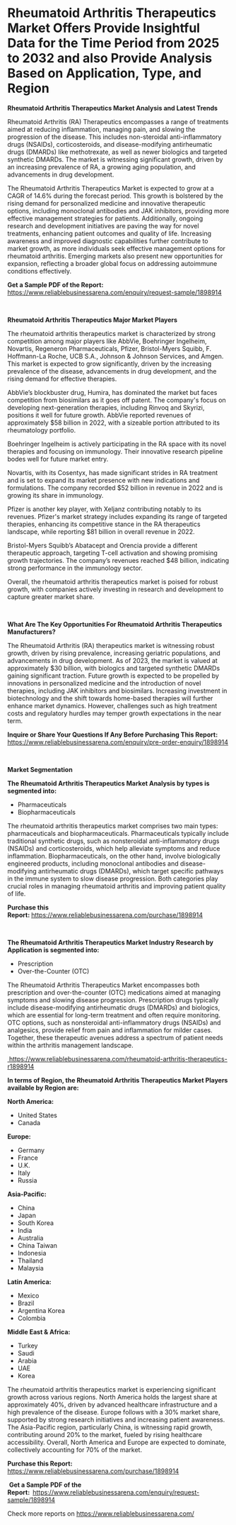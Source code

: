 <p><h1>Rheumatoid Arthritis Therapeutics Market Offers Provide Insightful Data for the Time Period from 2025 to 2032 and also Provide Analysis Based on Application, Type, and Region</h1></p><p><strong>Rheumatoid Arthritis Therapeutics Market Analysis and Latest Trends</strong></p>
<p><p>Rheumatoid Arthritis (RA) Therapeutics encompasses a range of treatments aimed at reducing inflammation, managing pain, and slowing the progression of the disease. This includes non-steroidal anti-inflammatory drugs (NSAIDs), corticosteroids, and disease-modifying antirheumatic drugs (DMARDs) like methotrexate, as well as newer biologics and targeted synthetic DMARDs. The market is witnessing significant growth, driven by an increasing prevalence of RA, a growing aging population, and advancements in drug development.</p><p>The Rheumatoid Arthritis Therapeutics Market is expected to grow at a CAGR of 14.6% during the forecast period. This growth is bolstered by the rising demand for personalized medicine and innovative therapeutic options, including monoclonal antibodies and JAK inhibitors, providing more effective management strategies for patients. Additionally, ongoing research and development initiatives are paving the way for novel treatments, enhancing patient outcomes and quality of life. Increasing awareness and improved diagnostic capabilities further contribute to market growth, as more individuals seek effective management options for rheumatoid arthritis. Emerging markets also present new opportunities for expansion, reflecting a broader global focus on addressing autoimmune conditions effectively.</p></p>
<p><strong>Get a Sample PDF of the Report:&nbsp;</strong> <a href="https://www.reliablebusinessarena.com/enquiry/request-sample/1898914?utm_campaign=2566&utm_medium=2&utm_source=Github&utm_content=ia&utm_term=09032025&utm_id=rheumatoid-arthritis-therapeutics">https://www.reliablebusinessarena.com/enquiry/request-sample/1898914</a></p>
<p>&nbsp;</p>
<p><strong>Rheumatoid Arthritis Therapeutics Major Market Players</strong></p>
<p><p>The rheumatoid arthritis therapeutics market is characterized by strong competition among major players like AbbVie, Boehringer Ingelheim, Novartis, Regeneron Pharmaceuticals, Pfizer, Bristol-Myers Squibb, F. Hoffmann-La Roche, UCB S.A., Johnson & Johnson Services, and Amgen. This market is expected to grow significantly, driven by the increasing prevalence of the disease, advancements in drug development, and the rising demand for effective therapies.</p><p>AbbVie’s blockbuster drug, Humira, has dominated the market but faces competition from biosimilars as it goes off patent. The company's focus on developing next-generation therapies, including Rinvoq and Skyrizi, positions it well for future growth. AbbVie reported revenues of approximately $58 billion in 2022, with a sizeable portion attributed to its rheumatology portfolio.</p><p>Boehringer Ingelheim is actively participating in the RA space with its novel therapies and focusing on immunology. Their innovative research pipeline bodes well for future market entry. </p><p>Novartis, with its Cosentyx, has made significant strides in RA treatment and is set to expand its market presence with new indications and formulations. The company recorded $52 billion in revenue in 2022 and is growing its share in immunology.</p><p>Pfizer is another key player, with Xeljanz contributing notably to its revenues. Pfizer's market strategy includes expanding its range of targeted therapies, enhancing its competitive stance in the RA therapeutics landscape, while reporting $81 billion in overall revenue in 2022.</p><p>Bristol-Myers Squibb’s Abatacept and Orencia provide a different therapeutic approach, targeting T-cell activation and showing promising growth trajectories. The company’s revenues reached $48 billion, indicating strong performance in the immunology sector.</p><p>Overall, the rheumatoid arthritis therapeutics market is poised for robust growth, with companies actively investing in research and development to capture greater market share.</p></p>
<p>&nbsp;</p>
<p><strong>What Are The Key Opportunities For Rheumatoid Arthritis Therapeutics Manufacturers?</strong></p>
<p><p>The Rheumatoid Arthritis (RA) therapeutics market is witnessing robust growth, driven by rising prevalence, increasing geriatric populations, and advancements in drug development. As of 2023, the market is valued at approximately $30 billion, with biologics and targeted synthetic DMARDs gaining significant traction. Future growth is expected to be propelled by innovations in personalized medicine and the introduction of novel therapies, including JAK inhibitors and biosimilars. Increasing investment in biotechnology and the shift towards home-based therapies will further enhance market dynamics. However, challenges such as high treatment costs and regulatory hurdles may temper growth expectations in the near term.</p></p>
<p><strong>Inquire or Share Your Questions If Any Before Purchasing This Report:</strong> <a href="https://www.reliablebusinessarena.com/enquiry/pre-order-enquiry/1898914?utm_campaign=2566&utm_medium=2&utm_source=Github&utm_content=ia&utm_term=09032025&utm_id=rheumatoid-arthritis-therapeutics">https://www.reliablebusinessarena.com/enquiry/pre-order-enquiry/1898914</a></p>
<p>&nbsp;</p>
<p><strong>Market Segmentation</strong></p>
<p><strong>The Rheumatoid Arthritis Therapeutics Market Analysis by types is segmented into:</strong></p>
<p><ul><li>Pharmaceuticals</li><li>Biopharmaceuticals</li></ul></p>
<p><p>The rheumatoid arthritis therapeutics market comprises two main types: pharmaceuticals and biopharmaceuticals. Pharmaceuticals typically include traditional synthetic drugs, such as nonsteroidal anti-inflammatory drugs (NSAIDs) and corticosteroids, which help alleviate symptoms and reduce inflammation. Biopharmaceuticals, on the other hand, involve biologically engineered products, including monoclonal antibodies and disease-modifying antirheumatic drugs (DMARDs), which target specific pathways in the immune system to slow disease progression. Both categories play crucial roles in managing rheumatoid arthritis and improving patient quality of life.</p></p>
<p><strong>Purchase this Report:&nbsp;</strong><a href="https://www.reliablebusinessarena.com/purchase/1898914?utm_campaign=2566&utm_medium=2&utm_source=Github&utm_content=ia&utm_term=09032025&utm_id=rheumatoid-arthritis-therapeutics">https://www.reliablebusinessarena.com/purchase/1898914</a></p>
<p>&nbsp;</p>
<p><strong>The Rheumatoid Arthritis Therapeutics Market Industry Research by Application is segmented into:</strong></p>
<p><ul><li>Prescription</li><li>Over-the-Counter (OTC)</li></ul></p>
<p><p>The Rheumatoid Arthritis Therapeutics Market encompasses both prescription and over-the-counter (OTC) medications aimed at managing symptoms and slowing disease progression. Prescription drugs typically include disease-modifying antirheumatic drugs (DMARDs) and biologics, which are essential for long-term treatment and often require monitoring. OTC options, such as nonsteroidal anti-inflammatory drugs (NSAIDs) and analgesics, provide relief from pain and inflammation for milder cases. Together, these therapeutic avenues address a spectrum of patient needs within the arthritis management landscape.</p></p>
<p><a href="https://www.reliablebusinessarena.com/rheumatoid-arthritis-therapeutics-r1898914?utm_campaign=2566&utm_medium=2&utm_source=Github&utm_content=ia&utm_term=09032025&utm_id=rheumatoid-arthritis-therapeutics">&nbsp;https://www.reliablebusinessarena.com/rheumatoid-arthritis-therapeutics-r1898914</a></p>
<p><strong>In terms of Region, the Rheumatoid Arthritis Therapeutics Market Players available by Region are:</strong></p>
<p>
    <p> <strong> North America: </strong>
        <ul>
            <li>United States</li>
            <li>Canada</li>
        </ul>
        </p> 
    <p> <strong> Europe: </strong>
        <ul>
            <li>Germany</li>
            <li>France</li>
            <li>U.K.</li>
            <li>Italy</li>
            <li>Russia</li>
        </ul>
        </p> 
    <p> <strong> Asia-Pacific: </strong>
        <ul>
            <li>China</li>
            <li>Japan</li>
            <li>South Korea</li>
            <li>India</li>
            <li>Australia</li>
            <li>China Taiwan</li>
            <li>Indonesia</li>
            <li>Thailand</li>
            <li>Malaysia</li>
        </ul>
        </p> 
    <p> <strong> Latin America: </strong>
        <ul>
            <li>Mexico</li>
            <li>Brazil</li>
            <li>Argentina Korea</li>
            <li>Colombia</li>
        </ul>
        </p> 
    <p> <strong> Middle East & Africa: </strong>
        <ul>
            <li>Turkey</li>
            <li>Saudi</li>
            <li>Arabia</li>
            <li>UAE</li>
            <li>Korea</li>
        </ul>
    </p>
    </p>
<p><p>The rheumatoid arthritis therapeutics market is experiencing significant growth across various regions. North America holds the largest share at approximately 40%, driven by advanced healthcare infrastructure and a high prevalence of the disease. Europe follows with a 30% market share, supported by strong research initiatives and increasing patient awareness. The Asia-Pacific region, particularly China, is witnessing rapid growth, contributing around 20% to the market, fueled by rising healthcare accessibility. Overall, North America and Europe are expected to dominate, collectively accounting for 70% of the market.</p></p>
<p><strong>Purchase this Report: </strong><a href="https://www.reliablebusinessarena.com/purchase/1898914?utm_campaign=2566&utm_medium=2&utm_source=Github&utm_content=ia&utm_term=09032025&utm_id=rheumatoid-arthritis-therapeutics">https://www.reliablebusinessarena.com/purchase/1898914</a></p>
<p>&nbsp;<strong>Get a Sample PDF of the Report:&nbsp;&nbsp;</strong><a href="https://www.reliablebusinessarena.com/enquiry/request-sample/1898914?utm_campaign=2566&utm_medium=2&utm_source=Github&utm_content=ia&utm_term=09032025&utm_id=rheumatoid-arthritis-therapeutics">https://www.reliablebusinessarena.com/enquiry/request-sample/1898914</a></p>
<p><strong></strong></p>
<p>Check more reports on <a href="https://www.reliablebusinessarena.com/?utm_campaign=2566&utm_medium=2&utm_source=Github&utm_content=ia&utm_term=09032025&utm_id=rheumatoid-arthritis-therapeutics">https://www.reliablebusinessarena.com/</a></p>